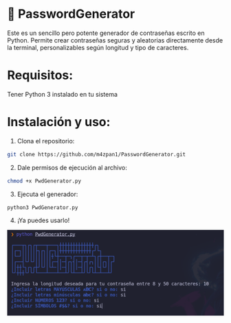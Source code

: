 # 🔐 PasswordGenerator
<p>Este es un sencillo pero potente generador de contraseñas escrito en Python. Permite crear contraseñas seguras y aleatorias directamente desde la terminal, personalizables según longitud y tipo de caracteres.</p>

# Requisitos:
Tener Python 3 instalado en tu sistema

# Instalación y uso:
1. Clona el repositorio:

```bash
git clone https://github.com/m4zpan1/PasswordGenerator.git
```


2. Dale permisos de ejecución al archivo:

```bash
chmod +x PwdGenerator.py
```


3. Ejecuta el generador:

```bash
python3 PwdGenerator.py
```

4. ¡Ya puedes usarlo!

![captura-login](https://github.com/m4zpan1/PasswordGenerator/blob/main/pwd1.png)


